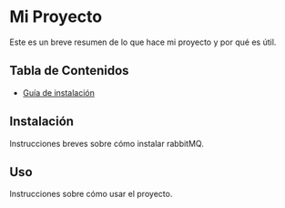 # Mi Proyecto

Este es un breve resumen de lo que hace mi proyecto y por qué es útil.

## Tabla de Contenidos
- [Guía de instalación](INSTALL.md)

## Instalación

Instrucciones breves sobre cómo instalar rabbitMQ.

## Uso

Instrucciones sobre cómo usar el proyecto.